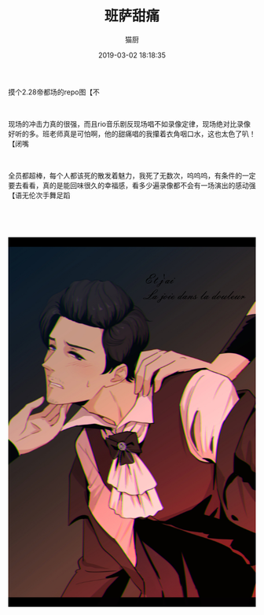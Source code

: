 ﻿---
layout: post
title: 班萨甜痛
date: 2019-03-02 18:18:35
updated: 2019-03-03 04:52:07
comments: true
categories: [Photo]
tags: [摇滚莫扎特, 法扎, 班萨, 萨列里]
author: "猫厨"
description: ""
toc: true
---

<p>摸个2.28帝都场的repo图【不</p> 
<br /> 
<p>现场的冲击力真的很强，而且rio音乐剧反现场唱不如录像定律，现场绝对比录像好听的多。班老师真是可怕啊，他的甜痛唱的我攥着衣角咽口水，这也太色了叭！【闭嘴<br /></p> 
<br /> 
<p>全员都超棒，每个人都该死的散发着魅力，我死了无数次，呜呜呜，有条件的一定要去看看，真的是能回味很久的幸福感，看多少遍录像都不会有一场演出的感动强【语无伦次手舞足蹈</p> 
<br /> 
<p><br /></p>

![](https://raw.githubusercontent.com/alicewish/meowchain247/master/img_cVZNdzJtQk9JV2VZN0RWR3crcVB6L2xqNjFHNDRhTWZ2ZEkyeEZNdjN1bk9Wb2kzcEZobExRPT0.jpg)